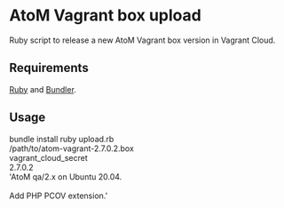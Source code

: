 # AtoM Vagrant box upload

Ruby script to release a new AtoM Vagrant box version in Vagrant Cloud.

## Requirements

[Ruby](https://www.ruby-lang.org/) and [Bundler](https://bundler.io/).

## Usage

  bundle install
  ruby upload.rb \
    /path/to/atom-vagrant-2.7.0.2.box \
    vagrant_cloud_secret \
    2.7.0.2 \
    'AtoM qa/2.x on Ubuntu 20.04.<br/><br/>Add PHP PCOV extension.'

